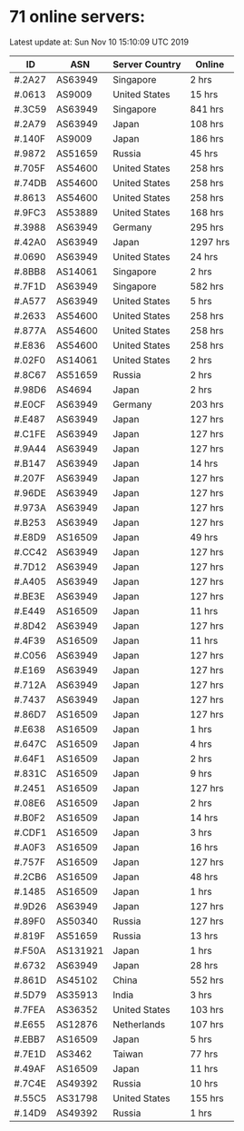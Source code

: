 # 71 online servers:

Latest update at: Sun Nov 10 15:10:09 UTC 2019

| ID | ASN | Server Country | Online |
| -- | --- | -------------- | ------ |
| #.2A27 | AS63949 | Singapore | 2 hrs |
| #.0613 | AS9009 | United States | 15 hrs |
| #.3C59 | AS63949 | Singapore | 841 hrs |
| #.2A79 | AS63949 | Japan | 108 hrs |
| #.140F | AS9009 | Japan | 186 hrs |
| #.9872 | AS51659 | Russia | 45 hrs |
| #.705F | AS54600 | United States | 258 hrs |
| #.74DB | AS54600 | United States | 258 hrs |
| #.8613 | AS54600 | United States | 258 hrs |
| #.9FC3 | AS53889 | United States | 168 hrs |
| #.3988 | AS63949 | Germany | 295 hrs |
| #.42A0 | AS63949 | Japan | 1297 hrs |
| #.0690 | AS63949 | United States | 24 hrs |
| #.8BB8 | AS14061 | Singapore | 2 hrs |
| #.7F1D | AS63949 | Singapore | 582 hrs |
| #.A577 | AS63949 | United States | 5 hrs |
| #.2633 | AS54600 | United States | 258 hrs |
| #.877A | AS54600 | United States | 258 hrs |
| #.E836 | AS54600 | United States | 258 hrs |
| #.02F0 | AS14061 | United States | 2 hrs |
| #.8C67 | AS51659 | Russia | 2 hrs |
| #.98D6 | AS4694 | Japan | 2 hrs |
| #.E0CF | AS63949 | Germany | 203 hrs |
| #.E487 | AS63949 | Japan | 127 hrs |
| #.C1FE | AS63949 | Japan | 127 hrs |
| #.9A44 | AS63949 | Japan | 127 hrs |
| #.B147 | AS63949 | Japan | 14 hrs |
| #.207F | AS63949 | Japan | 127 hrs |
| #.96DE | AS63949 | Japan | 127 hrs |
| #.973A | AS63949 | Japan | 127 hrs |
| #.B253 | AS63949 | Japan | 127 hrs |
| #.E8D9 | AS16509 | Japan | 49 hrs |
| #.CC42 | AS63949 | Japan | 127 hrs |
| #.7D12 | AS63949 | Japan | 127 hrs |
| #.A405 | AS63949 | Japan | 127 hrs |
| #.BE3E | AS63949 | Japan | 127 hrs |
| #.E449 | AS16509 | Japan | 11 hrs |
| #.8D42 | AS63949 | Japan | 127 hrs |
| #.4F39 | AS16509 | Japan | 11 hrs |
| #.C056 | AS63949 | Japan | 127 hrs |
| #.E169 | AS63949 | Japan | 127 hrs |
| #.712A | AS63949 | Japan | 127 hrs |
| #.7437 | AS63949 | Japan | 127 hrs |
| #.86D7 | AS16509 | Japan | 127 hrs |
| #.E638 | AS16509 | Japan | 1 hrs |
| #.647C | AS16509 | Japan | 4 hrs |
| #.64F1 | AS16509 | Japan | 2 hrs |
| #.831C | AS16509 | Japan | 9 hrs |
| #.2451 | AS16509 | Japan | 127 hrs |
| #.08E6 | AS16509 | Japan | 2 hrs |
| #.B0F2 | AS16509 | Japan | 14 hrs |
| #.CDF1 | AS16509 | Japan | 3 hrs |
| #.A0F3 | AS16509 | Japan | 16 hrs |
| #.757F | AS16509 | Japan | 127 hrs |
| #.2CB6 | AS16509 | Japan | 48 hrs |
| #.1485 | AS16509 | Japan | 1 hrs |
| #.9D26 | AS63949 | Japan | 127 hrs |
| #.89F0 | AS50340 | Russia | 127 hrs |
| #.819F | AS51659 | Russia | 13 hrs |
| #.F50A | AS131921 | Japan | 1 hrs |
| #.6732 | AS63949 | Japan | 28 hrs |
| #.861D | AS45102 | China | 552 hrs |
| #.5D79 | AS35913 | India | 3 hrs |
| #.7FEA | AS36352 | United States | 103 hrs |
| #.E655 | AS12876 | Netherlands | 107 hrs |
| #.EBB7 | AS16509 | Japan | 5 hrs |
| #.7E1D | AS3462 | Taiwan | 77 hrs |
| #.49AF | AS16509 | Japan | 11 hrs |
| #.7C4E | AS49392 | Russia | 10 hrs |
| #.55C5 | AS31798 | United States | 155 hrs |
| #.14D9 | AS49392 | Russia | 1 hrs |

